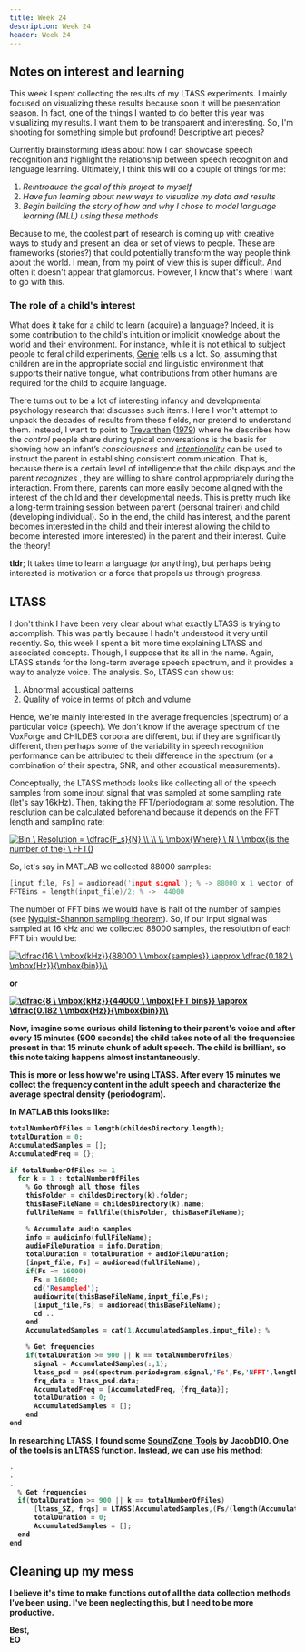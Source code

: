```yaml
---
title: Week 24
description: Week 24
header: Week 24
---
```


## Notes on interest and learning

This week I spent collecting the results of my LTASS experiments. I mainly focused on visualizing these results because soon it will be presentation season. In fact, one of the things I wanted to do better this year was visualizing my results. I want them to be transparent and interesting. So, I'm shooting for something simple but profound! Descriptive art pieces?

Currently brainstorming ideas about how I can showcase speech recognition and highlight the relationship between speech recognition and language learning. Ultimately, I think this will do a couple of things for me:

1. <i>Reintroduce the goal of this project to myself</i>
2. <i>Have fun learning about new ways to visualize my data and results</i>
3. <i>Begin building the story of how and why I chose to model language learning (MLL) using these methods</i>

Because to me, the coolest part of research is coming up with creative ways to study and present an idea or set of views to people. These are frameworks (stories?) that could potentially transform the way people think about the world. I mean, from my point of view this is super difficult. And often it doesn't appear that glamorous. However, I know that's where I want to go with this.

### The role of a child's interest
What does it take for a child to learn (acquire) a language? Indeed, it is some contribution to the child's intuition or implicit knowledge about the world and their environment. For instance, while it is not ethical to subject people to feral child experiments, [Genie](https://en.wikipedia.org/wiki/Genie_(feral_child)) tells us a lot. So, assuming that children are in the appropriate  social and linguistic environment that supports their native tongue, what contributions from other humans are required for the child to acquire language.

There turns out to be a lot of interesting infancy and developmental psychology research that discusses such items. Here I won't attempt to unpack the decades of results from these fields, nor pretend to understand them. Instead, I want to point to [Trevarthen](http://citeseerx.ist.psu.edu/viewdoc/download?doi=10.1.1.475.9911&rep=rep1&type=pdf) ([1979](https://philpapers.org/rec/TRECAC-2)) where he describes how the <i>control</i> people share during typical conversations is the basis for showing how an infant’s <i>consciousness</i> and <i>[intentionality](https://en.wikipedia.org/wiki/Intentionality]</i>)</i> can be used to instruct the parent in establishing consistent communication. That is, because there is a certain level of intelligence that the child displays and the parent  <i> recognizes </i>, they are willing to share control appropriately during the interaction. From there, parents can more easily become aligned with the interest of the child and their developmental needs. This is pretty much like a long-term training session between parent (personal trainer) and child (developing individual). So in the end, the child has interest, and the parent becomes interested in the child and their interest allowing the child to become interested (more interested) in the parent and their interest. Quite the theory!

<b>tldr</b>; It takes time to learn a language (or anything), but perhaps being interested is motivation or a force that propels us through progress.

## LTASS
I don't think I have been very clear about what exactly LTASS is trying to accomplish. This was partly because I hadn't understood it very until recently. So, this week I spent a bit more time explaining LTASS and associated concepts. Though, I suppose that its all in the name. Again, LTASS stands for the long-term average speech spectrum, and it provides a way to analyze voice. The analysis. So, LTASS can show us:

1. Abnormal acoustical patterns
2. Quality of voice in terms of pitch and volume

Hence, we're mainly interested in the average frequencies (spectrum) of a particular voice (speech). We don't know if the average spectrum of the VoxForge and CHILDES corpora are different, but if they are significantly different, then perhaps some of the variability in speech recognition performance can be attributed to their difference in the spectrum (or a combination of their spectra, SNR, and other acoustical measurements).

Conceptually, the LTASS methods looks like collecting all of the speech samples from some input signal that was sampled at some sampling rate (let's say 16kHz). Then, taking the FFT/periodogram at some resolution. The resolution can be calculated beforehand because it depends on the FFT length and sampling rate:

<a href="https://www.codecogs.com/eqnedit.php?latex=Bin&space;\&space;Resolution&space;=&space;\dfrac{F_s}{N}&space;\\&space;\\&space;\\&space;\mbox{Where}&space;\&space;N&space;\&space;\mbox{is&space;the&space;length&space;of&space;the}&space;\&space;FFT()" target="_blank"><img src="https://latex.codecogs.com/gif.latex?Bin&space;\&space;Resolution&space;=&space;\dfrac{F_s}{N}&space;\\&space;\\&space;\\&space;\mbox{Where}&space;\&space;N&space;\&space;\mbox{is&space;the&space;length&space;of&space;the}&space;\&space;FFT()" title="Bin \ Resolution = \dfrac{F_s}{N} \\ \\ \\ \mbox{Where} \ N \ \mbox{is the number of the} \ FFT()" /></a>

So, let's say in MATLAB we collected 88000 samples:
```c
[input_file, Fs] = audioread('input_signal'); % -> 88000 x 1 vector of samples; Fs = 16000
FFTBins = length(input_file)/2; % ->  44000
```
The number of FFT bins we would have is half of the number of samples (see [Nyquist-Shannon sampling theorem](https://en.wikipedia.org/wiki/Nyquist%E2%80%93Shannon_sampling_theorem)). So, if our input signal was sampled at 16 kHz and we collected 88000 samples, the resolution of each FFT bin would be:



<a href="https://www.codecogs.com/eqnedit.php?latex=\dfrac{16&space;\&space;\mbox{kHz}}{88000&space;\&space;\mbox{samples}}&space;\approx&space;\dfrac{0.182&space;\&space;\mbox{Hz}}{\mbox{bin}}\\" target="_blank"><img src="https://latex.codecogs.com/gif.latex?\dfrac{16&space;\&space;\mbox{kHz}}{88000&space;\&space;\mbox{samples}}&space;\approx&space;\dfrac{0.182&space;\&space;\mbox{Hz}}{\mbox{bin}}\\" title="\dfrac{16 \ \mbox{kHz}}{88000 \ \mbox{samples}} \approx \dfrac{0.182 \ \mbox{Hz}}{\mbox{bin}}\\" /></a>

<b>or<b>

<a href="https://www.codecogs.com/eqnedit.php?latex=\dfrac{8&space;\&space;\mbox{kHz}}{44000&space;\&space;\mbox{FFT&space;bins}}&space;\approx&space;\dfrac{0.182&space;\&space;\mbox{Hz}}{\mbox{bin}}\\" target="_blank"><img src="https://latex.codecogs.com/gif.latex?\dfrac{8&space;\&space;\mbox{kHz}}{44000&space;\&space;\mbox{FFT&space;bins}}&space;\approx&space;\dfrac{0.182&space;\&space;\mbox{Hz}}{\mbox{bin}}\\" title="\dfrac{8 \ \mbox{kHz}}{44000 \ \mbox{FFT bins}} \approx \dfrac{0.182 \ \mbox{Hz}}{\mbox{bin}}\\" /></a>

Now, imagine some curious child listening to their parent's voice and after every 15 minutes (900 seconds) the child takes note of all the frequencies present in that 15 minute chunk of adult speech. The child is brilliant, so this note taking happens almost instantaneously.

This is more or less how we're using LTASS. After every 15 minutes we collect the frequency content in the adult speech and characterize the average spectral density (periodogram).

In MATLAB this looks like:

```c
totalNumberOfFiles = length(childesDirectory.length);
totalDuration = 0;
AccumulatedSamples = [];
AccumulatedFreq = {};

if totalNumberOfFiles >= 1
  for k = 1 : totalNumberOfFiles
    % Go through all those files
    thisFolder = childesDirectory(k).folder;
    thisBaseFileName = childesDirectory(k).name;
    fullFileName = fullfile(thisFolder, thisBaseFileName);

    % Accumulate audio samples
    info = audioinfo(fullFileName);
    audioFileDuration = info.Duration;
    totalDuration = totalDuration + audioFileDuration;
    [input_file, Fs] = audioread(fullFileName);
    if(Fs ~= 16000)
      Fs = 16000;
      cd('Resampled');
      audiowrite(thisBaseFileName,input_file,Fs);
      [input_file,Fs] = audioread(thisBaseFileName);
      cd ..
    end
    AccumulatedSamples = cat(1,AccumulatedSamples,input_file); %

    % Get frequencies
    if(totalDuration >= 900 || k == totalNumberOfFiles)
      signal = AccumulatedSamples(:,1);
      ltass_psd = psd(spectrum.periodogram,signal,'Fs',Fs,'NFFT',length(signal));
      frq_data = ltass_psd.data;
      AccumulatedFreq = [AccumulatedFreq, {frq_data}];
      totalDuration = 0;
      AccumulatedSamples = [];
    end
end
```

In researching LTASS, I found some [SoundZone_Tools](https://github.com/JacobD10/SoundZone_Tools/blob/master/LTASS.m) by JacobD10. One of the tools is an LTASS function. Instead, we can use his method:

```c
.
.
.
  % Get frequencies
  if(totalDuration >= 900 || k == totalNumberOfFiles)
      [ltass_SZ, frqs] = LTASS(AccumulatedSamples,(Fs/(length(AccumulatedSamples))),Fs);
      totalDuration = 0;
      AccumulatedSamples = [];
  end
end
```


## Cleaning up my mess
I believe it's time to make functions out of all the data collection methods I've been using. I've been neglecting this, but I need to be more productive.






Best, <br />
EO

